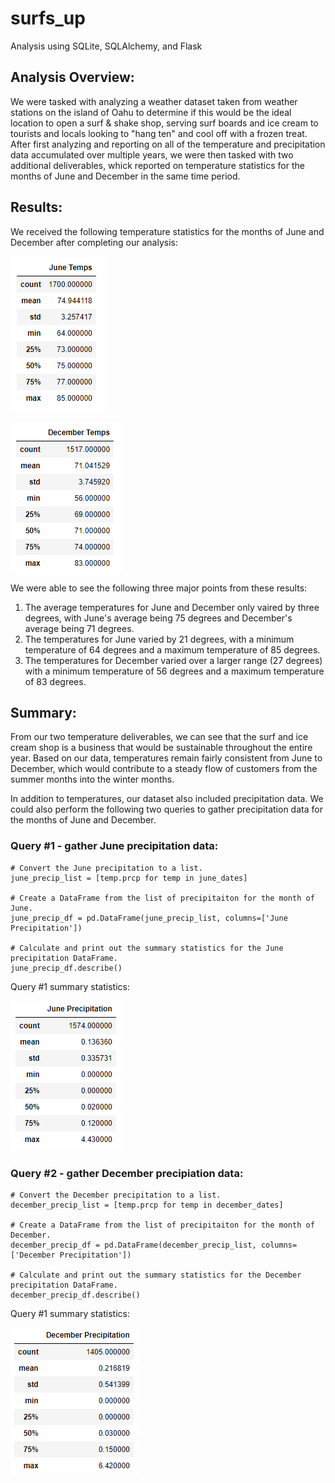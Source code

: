 # surfs_up
Analysis using SQLite, SQLAlchemy, and Flask

## Analysis Overview:
We were tasked with analyzing a weather dataset taken from weather stations on the island of Oahu to determine if this would be the ideal location to open a surf & shake shop, serving surf boards and ice cream to tourists and locals looking to "hang ten" and cool off with a frozen treat. After first analyzing and reporting on all of the temperature and precipitation data accumulated over multiple years, we were then tasked with two additional deliverables, whick reported on temperature statistics for the months of June and December in the same time period.

## Results: 
We received the following temperature statistics for the months of June and December after completing our analysis:

![June Temps](https://github.com/jmueller187/surfs_up/blob/main/Resources/JuneTempsSummaryStatistics.png)

![December Temps](https://github.com/jmueller187/surfs_up/blob/main/Resources/DecemberTempsSummaryStatistics.png)

We were able to see the following three major points from these results:
1. The average temperatures for June and December only vaired by three degrees, with June's average being 75 degrees and December's average being 71 degrees.
2. The temperatures for June varied by 21 degrees, with a minimum temperature of 64 degrees and a maximum temperature of 85 degrees.
3. The temperatures for December varied over a larger range (27 degrees) with a minimum temperature of 56 degrees and a maximum temperature of 83 degrees.

## Summary: 
From our two temperature deliverables, we can see that the surf and ice cream shop is a business that would be sustainable throughout the entire year. Based on our data, temperatures remain fairly consistent from June to December, which would contribute to a steady flow of customers from the summer months into the winter months.

In addition to temperatures, our dataset also included precipitation data. We could also perform the following two queries to gather precipitation data for the months of June and December.

### Query #1 - gather June precipitation data:
~~~
# Convert the June precipitation to a list.
june_precip_list = [temp.prcp for temp in june_dates]

# Create a DataFrame from the list of precipitaiton for the month of June. 
june_precip_df = pd.DataFrame(june_precip_list, columns=['June Precipitation'])

# Calculate and print out the summary statistics for the June precipitation DataFrame.
june_precip_df.describe()
~~~
Query #1 summary statistics:

![June Precipitation](https://github.com/jmueller187/surfs_up/blob/main/Resources/JunePrecipitationSummaryStatistics.png)

### Query #2 - gather December precipiation data:
~~~
# Convert the December precipitation to a list.
december_precip_list = [temp.prcp for temp in december_dates]

# Create a DataFrame from the list of precipitaiton for the month of December. 
december_precip_df = pd.DataFrame(december_precip_list, columns=['December Precipitation'])

# Calculate and print out the summary statistics for the December precipitation DataFrame.
december_precip_df.describe()
~~~
Query #1 summary statistics:

![December Precipitation](https://github.com/jmueller187/surfs_up/blob/main/Resources/DecemberPrecipitationSummaryStatistics.png)
